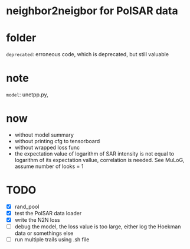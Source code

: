 # neighbor2neigbor for PolSAR data

# folder
`deprecated`: erroneous code, which is deprecated, but still valuable

# note
`model`: unetpp.py, 

# now
- without model summary
- without printing cfg to tensorboard
- without wrapped loss func
- the expectation value of logarithm of SAR intensity is not equal to logarithm of its expectation vallue, correlation is needed. See MuLoG, assume number of looks = 1

# TODO
- [x] rand_pool
- [x] test the PolSAR data loader
- [x] write the N2N loss
- [ ] debug the model, the loss value is too large, either log the Hoekman data or somethings else
- [ ] run multiple trails using .sh file